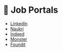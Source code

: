 # 🔗 Job Portals  

- [LinkedIn](https://www.linkedin.com/in/princys2320)  
- [Naukri](https://www.naukri.com/mnjuser/homepage)  
- [Indeed](https://www.indeed.com/)  
- [Monster](https://www.monster.com/)
- [Foundit]([https://www.monster.com/](https://www.foundit.in/seeker/profile))  
